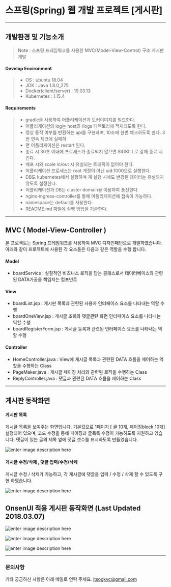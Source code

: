 ﻿스프링(Spring) 웹 개발 프로젝트 [게시판]
===================

----------

개발환경 및 기능소개
-------------
>Note :
>스프링 프레임워크를 사용한 MVC(Model-View-Control) 구조 게시판 개발

#### Develop Environment

>- OS : ubuntu 18.04
>- JDK : Java 1.8.0_275
>- Docker(client/server) : 19.03.13
>- Kubernetes : 1.15.4


#### Requirements
>- gradle을 사용하여 어플리케이션과 도커이미지를 빌드한다.
>- 어플리케이션의 log는 host의 /logs 디렉토리에 적재되도록 한다.
>- 정상 동작 여부를 반환하는 api를 구현하며, 10초에 한번 체크하도록 한다. 3번 연속 체크에 실패하
>- 면 어플리케이션은 restart 된다.
>- 종료 시 30초 이내에 프로세스가 종료되지 않으면 SIGKILL로 강제 종료 시킨다.
>- 배포 시와 scale in/out 시 유실되는 트래픽이 없어야 한다.
>- 어플리케이션 프로세스는 root 계정이 아닌 uid:1000으로 실행한다.
>- DB도 kubernetes에서 실행하며 재 실행 시에도 변경된 데이터는 유실되지 않도록 설정한다.
>- 어플리케이션과 DB는 cluster domain을 이용하여 통신한다.
>- nginx-ingress-controller를 통해 어플리케이션에 접속이 가능하다.
>- namespace는 default를 사용한다.
>- README.md 파일에 실행 방법을 기술한다.



----------
MVC ( Model-View-Controller ) 
-------------
본 프로젝트는 Spring 프레임워크를 사용하여 MVC 디자인패턴으로 개발하였습니다. 
아래와 같이 프로젝트에 사용된 각 요소들은 다음과 같은 역할을 수행 합니다. 
#### **Model** 
 * boardService : 실질적인 비즈니스 로직을 담는 클래스로서 데이터베이스와 관련된 DATA가공을 책임지는 
 컴포넌트

#### **View**
* boardList.jsp : 게시판 목록과 관련된 사용자 인터페이스 요소를 나타내는 역할 수행
* boardOneView.jsp : 게시글 조회와 댓글관련 화면 인터페이스 요소를 나타내는 역할 수행
* boardRegisterForm.jsp : 게시글 등록과 관련된 인터페이스 요소를 나타내는 역할 수행

#### **Controller**    
* HomeController.java : View에 게시글 목록과 관련된 DATA 흐름을 제어하는 역할을 수행하는 Class
* PageMaker.java : 게시글 페이징 처리와 관련된 로직을 수행하는 Class
* ReplyController.java : 댓글과 관련된 DATA 흐름을 제어하는 Class


------------

게시판 동작화면
-------------

####  **게시판 목록**
게시글 목록을 보여주는 화면입니다. 기본값으로 1페이지 [ 글 10개, 페이징block 10개] 설정되어 있으며, 코드 수정을 통해 페이징과 글목록 수정이 가능하도록 지원하고 있습니다.
 댓글이 있는 글의 제목 옆에 댓글 갯수를 표시하도록 만들었습니다.
 
![enter image description here](https://github.com/itsogkyc/Spring_Board/blob/master/imgfile/img_01.png?raw=true)

####  **게시글 수정/삭제 , 댓글 입력/수정/삭제**
게시글 수정 / 삭제가 가능하고, 각 게시글에 댓글을 입력 / 수정 / 삭제 할 수 있도록 구현 하였습니다.

![enter image description here](https://github.com/itsogkyc/Spring_Board/blob/master/imgfile/img_04.png?raw=true)


OnsenUI 적용 게시판 동작화면 (Last Updated 2018.03.07)
-------------


![enter image description here](https://github.com/itsogkyc/Spring_Board/blob/master/imgfile/onsen1.png?raw=true)



![enter image description here](https://github.com/itsogkyc/Spring_Board/blob/master/imgfile/onsen2.png?raw=true)


![enter image description here](https://github.com/itsogkyc/Spring_Board/blob/master/imgfile/onsen3.png?raw=true)

----------


### 문의사항
기타 궁금하신 사항은 아래 메일로 연락 주세요.
itsogkyc@gmail.com

